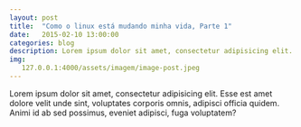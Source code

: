 ```yaml
---
layout: post
title:  "Como o linux está mudando minha vida, Parte 1"
date:   2015-02-10 13:00:00
categories: blog
description: Lorem ipsum dolor sit amet, consectetur adipisicing elit. Assumenda, neque, aut. Eos iure explicabo ea modi sapiente aut nobis reprehenderit.
img:
   127.0.0.1:4000/assets/imagem/image-post.jpeg
---
```

Lorem ipsum dolor sit amet, consectetur adipisicing elit. Esse est amet dolore velit unde sint, voluptates corporis omnis, adipisci officia quidem. Animi id ab sed possimus, eveniet adipisci, fuga voluptatem?